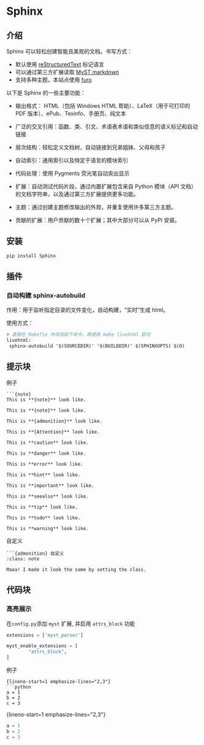 # Sphinx

## 介绍

Sphinx 可以轻松创建智能且美观的文档。书写方式：

- 默认使用 [reStructuredText](https://docutils.sourceforge.io/docs/ref/rst/restructuredtext.html#top) 标记语言
- 可以通过第三方扩展读取 [MyST markdown](https://myst-parser.readthedocs.io/en/latest/syntax/typography.html)
- 支持多种主题，本站点使用 [furo](https://pradyunsg.me/furo/reference/)

以下是 Sphinx 的一些主要功能：

- 输出格式： HTML（包括 Windows HTML 帮助）、LaTeX（用于可打印的 PDF 版本）、ePub、Texinfo、手册页、纯文本

- 广泛的交叉引用：函数、类、引文、术语表术语和类似信息的语义标记和自动链接

- 层次结构：轻松定义文档树，自动链接到兄弟姐妹、父母和孩子

- 自动索引：通用索引以及特定于语言的模块索引

- 代码处理：使用 Pygments 荧光笔自动突出显示

- 扩展：自动测试代码片段，通过内置扩展包含来自 Python 模块（API 文档）的文档字符串，以及通过第三方扩展提供更多功能。

- 主题：通过创建主题修改输出的外观，并重复使用许多第三方主题。

- 贡献的扩展：用户贡献的数十个扩展；其中大部分可以从 PyPI 安装。



## 安装

```sh
pip install Sphinx
```

## 插件

### 自动构建 sphinx-autobuild

作用：用于监听指定目录的文件变化，自动构建，“实时”生成 html。

使用方式：

```bash
# 直接在 Makefie 中添加如下命令，再使用 make livehtml 即可
livehtml:
 sphinx-autobuild "$(SOURCEDIR)" "$(BUILDDIR)" $(SPHINXOPTS) $(O) 
```

## 提示块

例子

```
```{note} 
This is **{note}** look like.
```

```{note}
This is **{note}** look like.
```

```{admonition} admonition
This is **{admonition}** look like.
```

```{Attention}
This is **{Attention}** look like.
```

```{caution}
This is **caution** look like.
```

```{danger}
This is **danger** look like.
```

```{error}
This is **error** look like.
```

```{hint}
This is **hint** look like.
```

```{important}
This is **important** look like.
```

```{seealso}
This is **seealso** look like.
```

```{tip}
This is **tip** look like.
```

```{todo}
This is **todo** look like.
```

```{warning}
This is **warning** look like.
```

自定义

```
```{admonition} 自定义
:class: note

Maaa! I made it look the same by setting the class.
```

## 代码块

### 高亮展示

在`config.py`添加 `myst` 扩展, 并启用 `attrs_block` 功能

```python
extensions = ['myst_parser']

myst_enable_extensions = [
        "attrs_block",
]
```

例子

```
{lineno-start=1 emphasize-lines="2,3"}
```python
a = 1
b = 2
c = 3
```

{lineno-start=1 emphasize-lines="2,3"}

```python
a = 1
b = 2
c = 3
```
